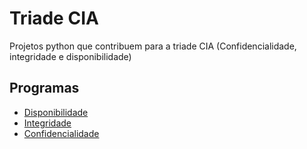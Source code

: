 
# Triade CIA

Projetos python que contribuem para a triade CIA (Confidencialidade, integridade e disponibilidade)




## Programas

- [Disponibilidade](https://github.com/GHFavaro/triade-CIA/tree/main/disponibilidade)
- [Integridade](https://github.com/GHFavaro/triade-CIA/tree/main/integridade)
- [Confidencialidade](https://github.com/GHFavaro/triade-CIA/tree/main/Confidencialidade)

